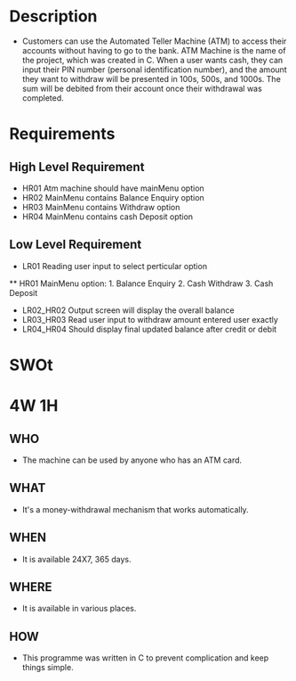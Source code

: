 # Description
* Customers can use the Automated Teller Machine (ATM) to access their accounts without having to go to the bank. ATM Machine is the name of the project, which was created in C. When a user wants cash, they can input their PIN number (personal identification number), and the amount they want to withdraw will be presented in 100s, 500s, and 1000s. The sum will be debited from their account once their withdrawal was completed.
# Requirements

## High Level Requirement

* HR01 Atm machine should have mainMenu option
* HR02 MainMenu contains Balance Enquiry option
* HR03 MainMenu contains Withdraw option
* HR04 MainMenu contains cash Deposit option

## Low Level Requirement

* LR01 Reading user input to select perticular option

** HR01  MainMenu option:
                        1. Balance Enquiry
                        2. Cash Withdraw
                        3. Cash Deposit
* LR02_HR02 Output screen will display the overall balance 
* LR03_HR03 Read user input to withdraw amount entered user exactly
* LR04_HR04 Should display final updated balance after credit or debit


# SWOt



# 4W 1H
## WHO
* The machine can be used by anyone who has an ATM card.
## WHAT
* It's a money-withdrawal mechanism that works automatically.
## WHEN
* It is available 24X7, 365 days.
## WHERE
* It is available in various places.
## HOW
* This programme was written in C to prevent complication and keep things simple.
